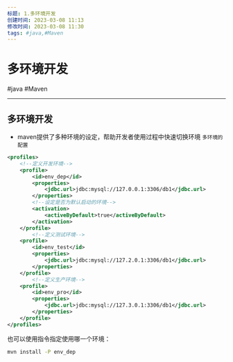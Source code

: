 ```yaml
---
标题: 1.多环境开发
创建时间: 2023-03-08 11:13
修改时间: 2023-03-08 11:30
tags: #java,#Maven
---
```


# 多环境开发
#java #Maven 

---
## 多环境开发
- maven提供了多种环境的设定，帮助开发者使用过程中快速切换环境
`多环境的配置`
```xml
<profiles>
	<!--定义开发环境-->
	<profile>
		<id>env_dep</id>
		<properties>
			<jdbc.url>jdbc:mysql://127.0.0.1:3306/db1</jdbc.url>
		</properties>
		<!--设定是否为默认启动的环境-->
		<activation>
			<activeByDefault>true</activeByDefault>
		</activation>
	</profile>
		<!--定义测试环境-->
	<profile>
		<id>env_test</id>
		<properties>
			<jdbc.url>jdbc:mysql://127.2.0.1:3306/db1</jdbc.url>
		</properties>
	</profile>
		<!--定义生产环境-->
	<profile>
		<id>env_pro</id>
		<properties>
			<jdbc.url>jdbc:mysql://127.3.0.1:3306/db1</jdbc.url>
		</properties>
	</profile>
</profiles>
```
也可以使用指令指定使用哪一个环境：
```cmd
mvn install -P env_dep
```